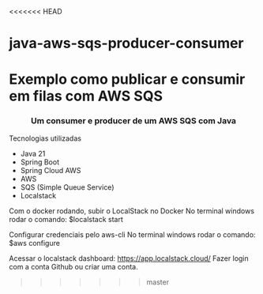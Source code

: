 <<<<<<< HEAD
# java-aws-sqs-producer-consumer
Exemplo como publicar e consumir em filas com AWS SQS
=======
<h3 align="center">
  Um consumer e producer de um AWS SQS com Java
</h3>

Tecnologias utilizadas

* Java 21
* Spring Boot
* Spring Cloud AWS
* AWS
* SQS (Simple Queue Service)
* Localstack

Com o docker rodando, subir o LocalStack no Docker
No terminal windows rodar o comando:
$localstack start

Configurar credenciais pelo aws-cli
No terminal windows rodar o comando:
$aws configure
 
Acessar o localstack dashboard: https://app.localstack.cloud/
Fazer login com a conta Github ou criar uma conta.
>>>>>>> master
